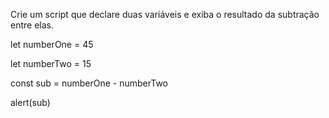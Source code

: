 Crie um script que declare duas variáveis e exiba o resultado da subtração entre elas.

let numberOne = 45

let numberTwo = 15

const sub = numberOne - numberTwo

alert(sub)